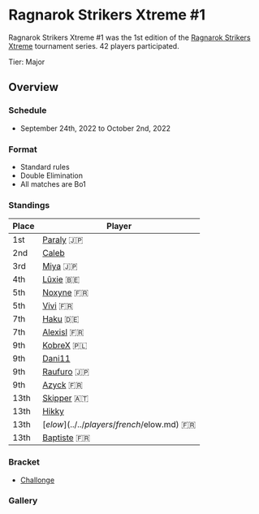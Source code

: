 # Ragnarok Strikers Xtreme #1

Ragnarok Strikers Xtreme #1 was the 1st edition of the [Ragnarok Strikers Xtreme](ragnaxmain.md) tournament series.
42 players participated.

Tier: Major

## Overview

### Schedule
- September 24th, 2022 to October 2nd, 2022

### Format
- Standard rules
- Double Elimination
- All matches are Bo1

### Standings

|Place|Player|
|-|-|
|1st|[Paraly](../../players/japanese/paraly.md) :jp:|
|2nd|[Caleb](../../players/bulgarian/caleb.md)|
|3rd|[Miya](../../players/japanese/miya.md) :jp:|
|4th|[Lûxie](../../players/belgian/luxie.md) :belgium:|
|5th|[Noxyne](../../players/french/noxyne.md) :fr:|
|5th|[Vivi](../../players/french/vivi.md) :fr:|
|7th|[Haku](../../players/german/haku.md) :de:|
|7th|[Alexisl](../../players/french/alexisl.md) :fr:|
|9th|[KobreX](../../players/polish/kobr3x.md) :poland:|
|9th|[Dani11](../../players/colombian/dani11.md)|
|9th|[Raufuro](../../players/japanese/raufuro.md) :jp:|
|9th|[Azyck](../../players/french/azyck.md) :fr:|
|13th|[Skipper](../../players/austrian/skipper.md) :austria:|
|13th|[Hikky](../../players/brazilian/hikky.md)|
|13th|[$elow](../../players/french/$elow.md) :fr:|
|13th|[Baptiste](../../players/french/baptiste.md) :fr:|

### Bracket
- [Challonge](https://challonge.com/azrwmhse)

### Gallery

